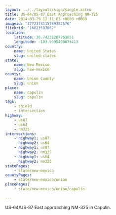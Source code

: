 ```yaml
---
layout: ../../layouts/sign/single.astro
title: US-64/US-87 East Approaching NM-325
date: 2014-03-29 12:11:03 +0000 +0000
imageid: "3772374115769382576"
flickrid: "16823597867"
location:
    latitude: 36.74231207263851
    longitude: -103.9995400873413
country:
    name: United States
    slug: united-states
state:
    name: New Mexico
    slug: new-mexico
county:
    name: Union County
    slug: union
place:
    name: Capulin
    slug: capulin
tags:
    - shield
    - intersection
highway:
    - us87
    - us64
    - nm325
intersections:
    - highway1: us87
      highway2: us64
    - highway1: us87
      highway2: nm325
    - highway1: us64
      highway2: nm325
statePages:
    - state/new-mexico
countyPages:
    - state/new-mexico/union
placePages:
    - state/new-mexico/union/capulin

---
```

US-64/US-87 East approaching NM-325 in Capulin.